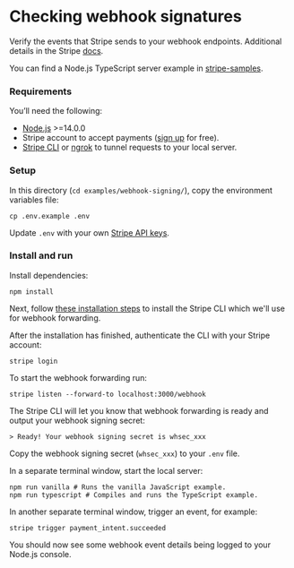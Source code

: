 # Checking webhook signatures

Verify the events that Stripe sends to your webhook endpoints. Additional details in the Stripe [docs](https://stripe.com/docs/webhooks/signatures).

You can find a Node.js TypeScript server example in [stripe-samples](https://github.com/stripe-samples/accept-a-payment/tree/main/custom-payment-flow/server/node-typescript).

### Requirements

You’ll need the following:

- [Node.js](http://nodejs.org) >=14.0.0
- Stripe account to accept payments ([sign up](https://dashboard.stripe.com/register) for free).
- [Stripe CLI](https://github.com/stripe/stripe-cli) or [ngrok](https://ngrok.com/) to tunnel requests to your local server.

### Setup

In this directory (`cd examples/webhook-signing/`), copy the environment variables file:

    cp .env.example .env

Update `.env` with your own [Stripe API keys](https://dashboard.stripe.com/account/apikeys).

### Install and run

Install dependencies:

    npm install

Next, follow [these installation steps](https://github.com/stripe/stripe-cli#installation) to install the Stripe CLI which we'll use for webhook forwarding.

After the installation has finished, authenticate the CLI with your Stripe account:

    stripe login

To start the webhook forwarding run:

    stripe listen --forward-to localhost:3000/webhook

The Stripe CLI will let you know that webhook forwarding is ready and output your webhook signing secret:

    > Ready! Your webhook signing secret is whsec_xxx

Copy the webhook signing secret (`whsec_xxx`) to your `.env` file.

In a separate terminal window, start the local server:

    npm run vanilla # Runs the vanilla JavaScript example.
    npm run typescript # Compiles and runs the TypeScript example.

In another separate terminal window, trigger an event, for example:

    stripe trigger payment_intent.succeeded

You should now see some webhook event details being logged to your Node.js console.
